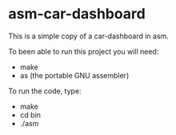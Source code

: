 # asm-car-dashboard
This is a simple copy of a car-dashboard in asm.

To been able to run this project you will need:
- make
- as (the portable GNU assembler)

To run the code, type:
- make
- cd bin
- ./asm
